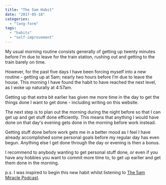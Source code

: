 ```yaml
---
title: "The 5am Habit"
date: "2017-05-18"
categories: 
  - "long-form"
tags: 
  - "habits"
  - "self-improvement"
---
```


My usual morning routine consists generally of getting up twenty minutes before I'm due to leave for the train station, rushing out and getting to the train barely on time.

However, for the past five days I have been forcing myself into a new routine - getting up at 5am; nearly two hours before I'm due to leave the house. This morning I have found the habit to have reached the next level, as I woke up naturally at 4:57am.

Getting up that extra bit earlier has given me more time in the day to get the things done I want to get done - including writing on this website.

The next step is to plan out the morning during the night before so that I can get up and get stuff done efficiently. This means that anything I would have done on that day's evening gets done in the morning before work instead.

Getting stuff done before work gets me in a better mood as I feel I have already accomplished some personal goals before my regular day has even begun. Anything else I get done through the day or evening is then a bonus.

I recommend to anybody wanting to get personal stuff done, or even if you have any hobbies you want to commit more time to, to get up earlier and get them done in the morning.

p.s. I was inspired to begin this new habit whilst listening to [The 5am Miracle Podcast](https://www.jeffsanders.com/the-5-am-miracle-podcast/).
